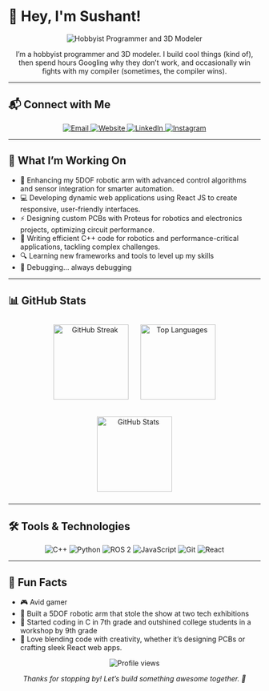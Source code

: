 # 👋 Hey, I'm Sushant!

<p align="center">
  <img src="https://img.shields.io/badge/Hobbyist%20Programmer-3D%20Modeler-blueviolet?style=for-the-badge&logo=codeigniter" alt="Hobbyist Programmer and 3D Modeler" />
</p>

<p align="center">
  I’m a hobbyist programmer and 3D modeler. I build cool things (kind of), then spend hours Googling why they don’t work, and occasionally win fights with my compiler (sometimes, the compiler wins).
</p>

---

## 📬 Connect with Me

<p align="center">
  <a href="mailto:mail@sushant.uk">
    <img src="https://img.shields.io/badge/Email-mail@sushant.uk-ff2d55?style=flat-square&logo=gmail" alt="Email" />
  </a>
  <a href="https://sushant.uk">
    <img src="https://img.shields.io/badge/Website-sushant.uk-00c4b4?style=flat-square&logo=firefox" alt="Website" />
  </a>
  <a href="https://linkedin.com/in/sushanthakur" target="_blank" rel="noopener noreferrer">
    <img src="https://img.shields.io/badge/LinkedIn-sushanthakur-0a66c2?style=flat-square&logo=linkedin" alt="LinkedIn" />
  </a>
  <a href="https://linkedin.com/in/sushanthakur" target="_blank" rel="noopener noreferrer">
    <img src="https://img.shields.io/badge/Instagram-sushant_404-e4405f?style=flat-square&logo=instagram" alt="Instagram" />
  </a>
</p>

---

## 🚀 What I’m Working On

- 🤖 Enhancing my 5DOF robotic arm with advanced control algorithms and sensor integration for smarter automation.
- 💻 Developing dynamic web applications using React JS to create responsive, user-friendly interfaces.
- ⚡️ Designing custom PCBs with Proteus for robotics and electronics projects, optimizing circuit performance.
- 📝 Writing efficient C++ code for robotics and performance-critical applications, tackling complex challenges.
- 🔍 Learning new frameworks and tools to level up my skills
- 🐛 Debugging... always debugging

---

## 📊 GitHub Stats

<p align="center">
  <img src="https://github-readme-streak-stats.herokuapp.com/?user=sushanthakur&theme=dracula&hide_border=true" alt="GitHub Streak" height="150" style="margin: 10px;" />
  <img src="https://github-readme-stats.vercel.app/api/top-langs?username=sushanthakur&show_icons=true&locale=en&layout=compact&theme=dracula&hide_border=true" alt="Top Languages" height="150" style="margin: 10px;" />
</p>
<p align="center">
  <img src="https://github-readme-stats.vercel.app/api?username=sushanthakur&show_icons=true&theme=dracula&hide_border=true&count_private=true" alt="GitHub Stats" height="150" style="margin: 10px;" />
</p>

---

## 🛠️ Tools & Technologies

<p align="center">
  <img src="https://img.shields.io/badge/C++-00599C?style=flat-square&logo=c%2B%2B&logoColor=white" alt="C++" />
  <img src="https://img.shields.io/badge/Python-3776AB?style=flat-square&logo=python&logoColor=white" alt="Python" />
  <img src="https://img.shields.io/badge/ROS2-CE5C00?style=flat-square&logo=ros&logoColor=white" alt="ROS 2"/>
  <img src="https://img.shields.io/badge/JavaScript-F7DF1E?style=flat-square&logo=javascript&logoColor=black" alt="JavaScript" />
  <img src="https://img.shields.io/badge/Git-F05032?style=flat-square&logo=git&logoColor=white" alt="Git" />
  <img src="https://img.shields.io/badge/React-61DAFB?style=flat-square&logo=react&logoColor=black" alt="React" />
</p>

---

## 🌟 Fun Facts

- 🎮 Avid gamer
- 🤖 Built a 5DOF robotic arm that stole the show at two tech exhibitions
- 💾 Started coding in C in 7th grade and outshined college students in a workshop by 9th grade
- 🎨 Love blending code with creativity, whether it’s designing PCBs or crafting sleek React web apps.

<p align="center">
  <img src="https://komarev.com/ghpvc/?username=sushanthakur&label=Profile%20Views&color=blueviolet&style=flat-square" alt="Profile views" />
</p>

<p align="center">
  <i>Thanks for stopping by! Let’s build something awesome together. 🚀</i>
</p>
